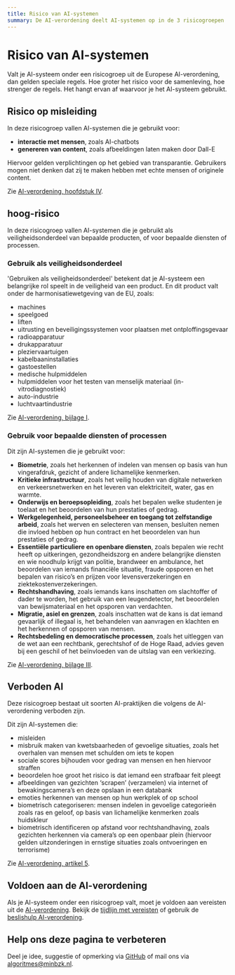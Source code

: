 ```yaml
---
title: Risico van AI-systemen
summary: De AI-verordening deelt AI-systemen op in de 3 risicogroepen 'risico op misleiding', 'hoog-risico-AI-systeem' en 'verboden AI-systeem'.
---
```


# Risico van AI-systemen
Valt je AI-systeem onder een risicogroep uit de Europese AI-verordening, dan gelden speciale regels. Hoe groter het risico voor de samenleving, hoe strenger de regels. Het hangt ervan af waarvoor je het AI-systeem gebruikt.

## Risico op misleiding
In deze risicogroep vallen AI-systemen die je gebruikt voor:

*  __interactie met mensen__, zoals AI-chatbots
* __genereren van content__, zoals afbeeldingen laten maken door Dall-E

Hiervoor gelden verplichtingen op het gebied van transparantie. Gebruikers mogen niet denken dat zij te maken hebben met echte mensen of originele content.

Zie [AI-verordening, hoofdstuk IV](https://eur-lex.europa.eu/legal-content/NL/TXT/?uri=CELEX:32024R1689#d1e5418-1-1).

## hoog-risico
In deze risicogroep vallen AI-systemen die je gebruikt als veiligheidsonderdeel van bepaalde producten, of voor bepaalde diensten of processen.

### Gebruik als veiligheidsonderdeel
'Gebruiken als veiligheidsonderdeel' betekent dat je AI-systeem een belangrijke rol speelt in de veiligheid van een product. En dit product valt onder de harmonisatiewetgeving van de EU, zoals:

* machines
* speelgoed
* liften
* uitrusting en beveiligingssystemen voor plaatsen met ontploffingsgevaar
* radioapparatuur
* drukapparatuur
* pleziervaartuigen
* kabelbaaninstallaties
* gastoestellen
* medische hulpmiddelen
* hulpmiddelen voor het testen van menselijk materiaal (in-vitrodiagnostiek)
* auto-industrie
* luchtvaartindustrie

Zie [AI-verordening, bijlage I](https://eur-lex.europa.eu/legal-content/NL/TXT/?uri=CELEX:32024R1689#d1e38-124-1). 

### Gebruik voor bepaalde diensten of processen
Dit zijn AI-systemen die je gebruikt voor:

* __Biometrie__, zoals het herkennen of indelen van mensen op basis van hun vingerafdruk, gezicht of andere lichamelijke kenmerken.
* __Kritieke infrastructuur__, zoals het veilig houden van digitale netwerken en verkeersnetwerken en het leveren van elektriciteit, water, gas en warmte.
* __Onderwijs en beroepsopleiding__, zoals het bepalen welke studenten je toelaat en het beoordelen van hun prestaties of gedrag.
* __Werkgelegenheid, personeelsbeheer en toegang tot zelfstandige arbeid__, zoals het werven en selecteren van mensen, besluiten nemen die invloed hebben op hun contract en het beoordelen van hun prestaties of gedrag.
* __Essentiële particuliere en openbare diensten__, zoals bepalen wie recht heeft op uitkeringen, gezondheidszorg en andere belangrijke diensten en wie noodhulp krijgt van politie, brandweer en ambulance, het beoordelen van iemands financiële situatie, fraude opsporen en het bepalen van risico’s en prijzen voor levensverzekeringen en ziektekostenverzekeringen.
* __Rechtshandhaving__, zoals iemands kans inschatten om slachtoffer of dader te worden, het gebruik van een leugendetector, het beoordelen van bewijsmateriaal en het opsporen van verdachten.
* __Migratie, asiel en grenzen__, zoals inschatten wat de kans is dat iemand gevaarlijk of illegaal is, het behandelen van aanvragen en klachten en het herkennen of opsporen van mensen.
* __Rechtsbedeling en democratische processen__, zoals het uitleggen van de wet aan een rechtbank, gerechtshof of de Hoge Raad, advies geven bij een geschil of het beïnvloeden van de uitslag van een verkiezing.

Zie [AI-verordening, bijlage III](https://eur-lex.europa.eu/legal-content/NL/TXT/?uri=CELEX:32024R1689#d1e38-127-1).

## Verboden AI
Deze risicogroep bestaat uit soorten AI-praktijken die volgens de AI-verordening verboden zijn. 

Dit zijn AI-systemen die:

* misleiden
* misbruik maken van kwetsbaarheden of gevoelige situaties, zoals het overhalen van mensen met schulden om iets te kopen
* sociale scores bijhouden voor gedrag van mensen en hen hiervoor straffen
* beoordelen hoe groot het risico is dat iemand een strafbaar feit pleegt
* afbeeldingen van gezichten ‘scrapen’ (verzamelen) via internet of bewakingscamera’s en deze opslaan in een databank
* emoties herkennen van mensen op hun werkplek of op school
* biometrisch categoriseren: mensen indelen in gevoelige categorieën zoals ras en geloof, op basis van lichamelijke kenmerken zoals huidskleur
* biometrisch identificeren op afstand voor rechtshandhaving, zoals gezichten herkennen via camera’s op een openbaar plein (hiervoor gelden uitzonderingen in ernstige situaties zoals ontvoeringen en terrorisme)

Zie [AI-verordening, artikel 5](https://eur-lex.europa.eu/legal-content/NL/TXT/?uri=CELEX:32024R1689#d1e2816-1-1).

## Voldoen aan de AI-verordening
Als je AI-systeem onder een risicogroep valt, moet je voldoen aan vereisten uit de [AI-verordening](../voldoen-aan-wetten-en-regels/ai-verordening.md). Bekijk de [tijdlijn met vereisten](../voldoen-aan-wetten-en-regels/tijdlijn-ai-verordening.md) of gebruik de [beslishulp AI-verordening](https://ai-act-decisiontree.apps.digilab.network/).

## Help ons deze pagina te verbeteren
Deel je idee, suggestie of opmerking via [GitHub](https://github.com/MinBZK/Algoritmekader/issues/new/choose) of mail ons via [algoritmes@minbzk.nl](mailto:algoritmes@minbzk.nl).
